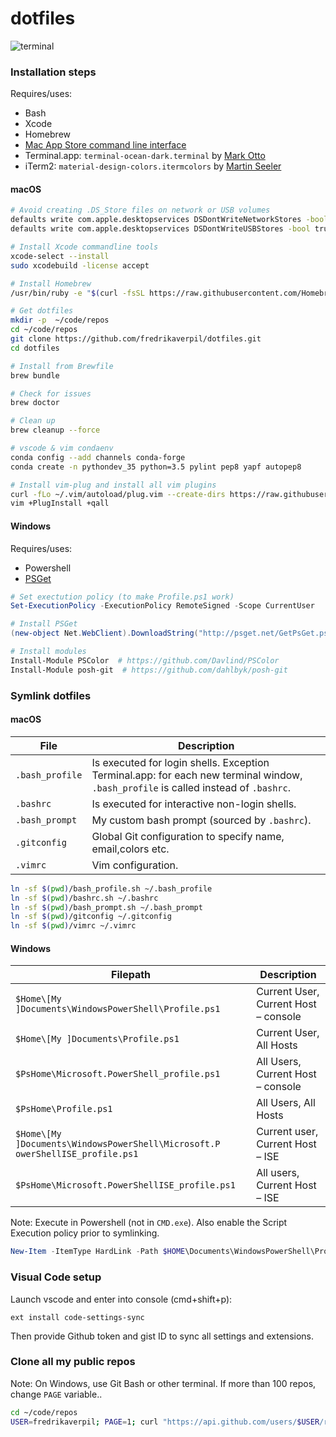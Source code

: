# dotfiles

![terminal](https://cloud.githubusercontent.com/assets/994357/22407167/92b74982-e661-11e6-9b9d-4887286e245c.png)


### Installation steps

Requires/uses:
* Bash
* Xcode
* Homebrew
* [Mac App Store command line interface](https://github.com/mas-cli/mas)
* Terminal.app: `terminal-ocean-dark.terminal` by [Mark Otto](https://github.com/mdo/ocean-terminal)
* iTerm2:  `material-design-colors.itermcolors` by [Martin Seeler](https://github.com/MartinSeeler/iterm2-material-design)


#### macOS

```bash
# Avoid creating .DS_Store files on network or USB volumes
defaults write com.apple.desktopservices DSDontWriteNetworkStores -bool true
defaults write com.apple.desktopservices DSDontWriteUSBStores -bool true

# Install Xcode commandline tools
xcode-select --install
sudo xcodebuild -license accept

# Install Homebrew
/usr/bin/ruby -e "$(curl -fsSL https://raw.githubusercontent.com/Homebrew/install/master/install)"

# Get dotfiles
mkdir -p  ~/code/repos
cd ~/code/repos
git clone https://github.com/fredrikaverpil/dotfiles.git 
cd dotfiles

# Install from Brewfile
brew bundle

# Check for issues
brew doctor

# Clean up
brew cleanup --force

# vscode & vim condaenv
conda config --add channels conda-forge
conda create -n pythondev_35 python=3.5 pylint pep8 yapf autopep8

# Install vim-plug and install all vim plugins
curl -fLo ~/.vim/autoload/plug.vim --create-dirs https://raw.githubusercontent.com/junegunn/vim-plug/master/plug.vim
vim +PlugInstall +qall
```

#### Windows

Requires/uses:
* Powershell
* [PSGet](https://github.com/psget/psget)

```powershell
# Set exectution policy (to make Profile.ps1 work)
Set-ExecutionPolicy -ExecutionPolicy RemoteSigned -Scope CurrentUser

# Install PSGet
(new-object Net.WebClient).DownloadString("http://psget.net/GetPsGet.ps1") | iex

# Install modules
Install-Module PSColor  # https://github.com/Davlind/PSColor
Install-Module posh-git  # https://github.com/dahlbyk/posh-git
```

### Symlink dotfiles

#### macOS

| File | Description |
| --- | --- |
| `.bash_profile` | Is executed for login shells. Exception Terminal.app: for each new terminal window, `.bash_profile` is called instead of `.bashrc`. |
| `.bashrc` | Is executed for interactive non-login shells. |
| `.bash_prompt` | My custom bash prompt (sourced by `.bashrc`). |
| `.gitconfig` | Global Git configuration to specify name, email,colors etc. |
| `.vimrc` | Vim configuration. |

```bash
ln -sf $(pwd)/bash_profile.sh ~/.bash_profile
ln -sf $(pwd)/bashrc.sh ~/.bashrc
ln -sf $(pwd)/bash_prompt.sh ~/.bash_prompt
ln -sf $(pwd)/gitconfig ~/.gitconfig
ln -sf $(pwd)/vimrc ~/.vimrc
```

#### Windows

| Filepath | Description |
| --- | --- |
| `$Home\[My ]Documents\WindowsPowerShell\Profile.ps1` | Current User, Current Host – console |
| `$Home\[My ]Documents\Profile.ps1` | Current User, All Hosts |
| `$PsHome\Microsoft.PowerShell_profile.ps1` | All Users, Current Host – console |
| `$PsHome\Profile.ps1` | All Users, All Hosts |
| `$Home\[My ]Documents\WindowsPowerShell\Microsoft.P owerShellISE_profile.ps1` | Current user, Current Host – ISE |
| `$PsHome\Microsoft.PowerShellISE_profile.ps1` | All users, Current Host – ISE |

Note: Execute in Powershell (not in `CMD.exe`). Also enable the Script Execution policy prior to symlinking.

```powershell
New-Item -ItemType HardLink -Path $HOME\Documents\WindowsPowerShell\Profile.ps1 -Value Profile.ps1
```


### Visual Code setup

Launch vscode and enter into console (cmd+shift+p):

    ext install code-settings-sync

Then provide Github token and gist ID to sync all settings and extensions.


### Clone all my public repos

Note: On Windows, use Git Bash or other terminal. If more than 100 repos, change `PAGE` variable..

```bash
cd ~/code/repos
USER=fredrikaverpil; PAGE=1; curl "https://api.github.com/users/$USER/repos?page=$PAGE&per_page=100" | grep -e 'git_url*' | cut -d \" -f 4 | xargs -L1 git clone --recursive
```
